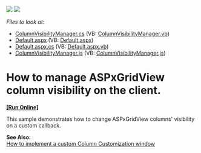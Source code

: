 <!-- default badges list -->
[![](https://img.shields.io/badge/Open_in_DevExpress_Support_Center-FF7200?style=flat-square&logo=DevExpress&logoColor=white)](https://supportcenter.devexpress.com/ticket/details/E1311)
[![](https://img.shields.io/badge/📖_How_to_use_DevExpress_Examples-e9f6fc?style=flat-square)](https://docs.devexpress.com/GeneralInformation/403183)
<!-- default badges end -->
<!-- default file list -->
*Files to look at*:

* [ColumnVisibilityManager.cs](./CS/Site/App_Code/ColumnVisibilityManager.cs) (VB: [ColumnVisibilityManager.vb](./VB/Site/App_Code/ColumnVisibilityManager.vb))
* [Default.aspx](./CS/Site/Default.aspx) (VB: [Default.aspx](./VB/Site/Default.aspx))
* [Default.aspx.cs](./CS/Site/Default.aspx.cs) (VB: [Default.aspx.vb](./VB/Site/Default.aspx.vb))
* [ColumnVisibilityManager.js](./CS/Site/JS/ColumnVisibilityManager.js) (VB: [ColumnVisibilityManager.js](./VB/Site/JS/ColumnVisibilityManager.js))
<!-- default file list end -->
# How to manage ASPxGridView column visibility on the client.
<!-- run online -->
**[[Run Online]](https://codecentral.devexpress.com/e1311/)**
<!-- run online end -->


<p>This sample demonstrates how to change ASPxGridView columns' visibility on a custom callback.</p><p><strong>See Also:</strong><br />
<a href="https://www.devexpress.com/Support/Center/p/E2023">How to implement a custom Column Customization window</a></p>

<br/>


